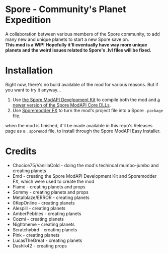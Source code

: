 # Spore - Community's Planet Expedition  
A collaboration between various members of the Spore community, to add many new and unique planets to start a new Spore save on.  
**This mod is a WIP! Hopefully it'll eventually have way more unique planets and the weird issues related to Spore's .lvl files will be fixed.**  

# Installation  
Right now, there's no build available of the mod for various reasons. But if you want to try it anyway... 
1. Use [the Spore ModAPI Develpoment Kit](https://emd4600.github.io/Spore-ModAPI/_installation.html) to compile both the mod and [a newer version of the Spore ModAPI Core DLLs](https://emd4600.github.io/Spore-ModAPI/_dev_d_l_ls.html).
2. Use [Sporemodder FX](https://emd4600.github.io/SporeModder-FX/) to turn the mod's project file into a Spore `.package` file.  

when the mod is finished, it'll be made available in this repo's Releases page as a `.sporemod` file, to install through the Spore ModAPI Easy Installer.


# Credits  
- Chocice75/VanillaCold - doing the mod's techincal mumbo-jumbo and creating planets
- Emd - creating the Spore ModAPI Development Kit and Sporemodder FX, which were used to create the mod
- Flame - creating planets and props
- Sommy - creating planets and props
- Metalblaze/ERROR - creating planets
- 0KepOnline - creating planets
- Alespill - creating planets
- AmberPebbles - creating planets
- Cozmi - creating planets
- Nightmeme - creating planets
- Scratchybird - creating planets
- Pink - creating planets
- LucasTheGreat - creating planets
- Dashik42 - creating props
